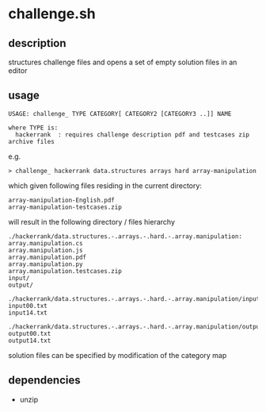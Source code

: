 # challenge.sh

## description
structures challenge files and opens a set of empty solution files in an editor

## usage
```
USAGE: challenge_ TYPE CATEGORY[ CATEGORY2 [CATEGORY3 ..]] NAME

where TYPE is:
  hackerrank  : requires challenge description pdf and testcases zip archive files
```
e.g.
```
> challenge_ hackerrank data.structures arrays hard array-manipulation
```

which given following files residing in the current directory:
```
array-manipulation-English.pdf
array-manipulation-testcases.zip
```

will result in the following directory / files hierarchy

```
./hackerrank/data.structures.-.arrays.-.hard.-.array.manipulation:
array.manipulation.cs
array.manipulation.js
array.manipulation.pdf
array.manipulation.py
array.manipulation.testcases.zip
input/
output/

./hackerrank/data.structures.-.arrays.-.hard.-.array.manipulation/input:
input00.txt
input14.txt

./hackerrank/data.structures.-.arrays.-.hard.-.array.manipulation/output:
output00.txt
output14.txt
```
solution files can be specified by modification of the category map

## dependencies
- unzip
